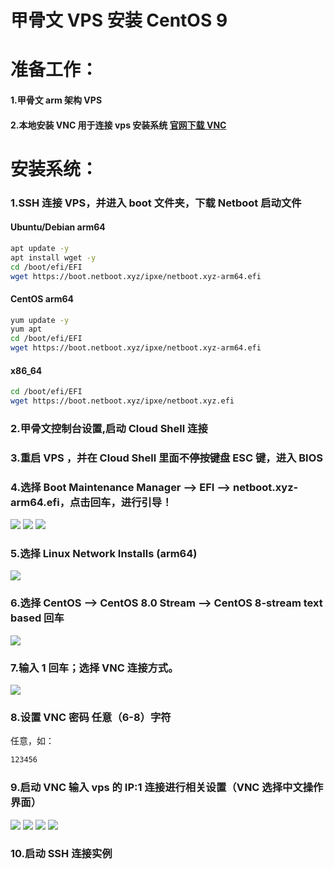 # 甲骨文 VPS 安装 CentOS 9

# 准备工作：
#### 1.甲骨文 arm 架构 VPS
#### 2.本地安装 VNC 用于连接 vps 安装系统 [官网下载 VNC](https://www.realvnc.com/)

# 安装系统：
### 1.SSH 连接 VPS，并进入 boot 文件夹，下载 Netboot 启动文件
  
#### Ubuntu/Debian arm64
```bash
apt update -y
apt install wget -y
cd /boot/efi/EFI
wget https://boot.netboot.xyz/ipxe/netboot.xyz-arm64.efi
```
  
#### CentOS arm64
```bash
yum update -y
yum apt
cd /boot/efi/EFI
wget https://boot.netboot.xyz/ipxe/netboot.xyz-arm64.efi
```
  
#### x86_64
```bash
cd /boot/efi/EFI
wget https://boot.netboot.xyz/ipxe/netboot.xyz.efi
```
  
### 2.甲骨文控制台设置,启动 Cloud Shell 连接

### 3.重启 VPS ，并在 Cloud Shell 里面不停按键盘 ESC 键，进入 BIOS

### 4.选择 Boot Maintenance Manager —> EFI —> netboot.xyz-arm64.efi，点击回车，进行引导！
<img src="https://github.com/Sam-Mey/Documentation/blob/main/Oracle_VPS_netboot/img/1.jpg" />
<img src="https://github.com/Sam-Mey/Documentation/blob/main/Oracle_VPS_netboot/img/2.jpg" />
<img src="https://github.com/Sam-Mey/Documentation/blob/main/Oracle_VPS_netboot/img/3.jpg" />

### 5.选择 Linux Network Installs (arm64)
<img src="https://github.com/Sam-Mey/Documentation/blob/main/Oracle_VPS_netboot/img/4.jpg" />

### 6.选择 CentOS —> CentOS 8.0 Stream —> CentOS 8-stream text based 回车
<img src="https://github.com/Sam-Mey/Documentation/blob/main/Oracle_VPS_netboot/img/5.jpg" />

### 7.输入 1 回车；选择 VNC 连接方式。
<img src="https://github.com/Sam-Mey/Documentation/blob/main/Oracle_VPS_netboot/img/6.jpg" />

### 8.设置 VNC 密码 任意（6-8）字符
任意，如：
```bash
123456
```

### 9.启动 VNC 输入 vps 的 IP:1 连接进行相关设置（VNC 选择中文操作界面）
<img src="https://github.com/Sam-Mey/Documentation/blob/main/Oracle_VPS_netboot/img/7.jpg" />
<img src="https://github.com/Sam-Mey/Documentation/blob/main/Oracle_VPS_netboot/img/8.jpg" />
<img src="https://github.com/Sam-Mey/Documentation/blob/main/Oracle_VPS_netboot/img/9.jpg" />
<img src="https://github.com/Sam-Mey/Documentation/blob/main/Oracle_VPS_netboot/img/10.jpg" />

### 10.启动 SSH 连接实例
